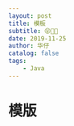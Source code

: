 ```yaml
---
layout: post
title: 模板
subtitle: 😝💁🤓
date: 2019-11-25
author: 华仔
catalog: false
tags: 
    - Java
---
```


# 模版